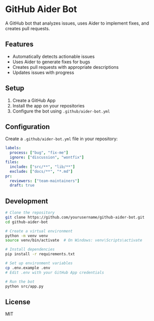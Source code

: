 # GitHub Aider Bot

A GitHub bot that analyzes issues, uses Aider to implement fixes, and creates pull requests.

## Features

- Automatically detects actionable issues
- Uses Aider to generate fixes for bugs
- Creates pull requests with appropriate descriptions
- Updates issues with progress

## Setup

1. Create a GitHub App
2. Install the app on your repositories
3. Configure the bot using `.github/aider-bot.yml`

## Configuration

Create a `.github/aider-bot.yml` file in your repository:

```yaml
labels:
  process: ["bug", "fix-me"]
  ignore: ["discussion", "wontfix"]
files:
  include: ["src/**", "lib/**"]
  exclude: ["docs/**", "*.md"]
pr:
  reviewers: ["team-maintainers"]
  draft: true
```

## Development

```bash
# Clone the repository
git clone https://github.com/yourusername/github-aider-bot.git
cd github-aider-bot

# Create a virtual environment
python -m venv venv
source venv/bin/activate  # On Windows: venv\Scripts\activate

# Install dependencies
pip install -r requirements.txt

# Set up environment variables
cp .env.example .env
# Edit .env with your GitHub App credentials

# Run the bot
python src/app.py
```

## License

MIT
